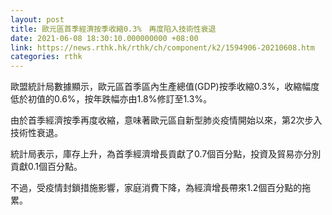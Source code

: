 ```yaml
---
layout: post
title: 歐元區首季經濟按季收縮0.3%　再度陷入技術性衰退
date: 2021-06-08 18:30:10.000000000 +08:00
link: https://news.rthk.hk/rthk/ch/component/k2/1594906-20210608.htm
categories: rthk
---
```


歐盟統計局數據顯示，歐元區首季區內生產總值(GDP)按季收縮0.3%，收縮幅度低於初值的0.6%，按年跌幅亦由1.8%修訂至1.3%。

由於首季經濟按季再度收縮，意味著歐元區自新型肺炎疫情開始以來，第2次步入技術性衰退。

統計局表示，庫存上升，為首季經濟增長貢獻了0.7個百分點，投資及貿易亦分別貢獻0.1個百分點。

不過，受疫情封鎖措施影響，家庭消費下降，為經濟增長帶來1.2個百分點的拖累。

